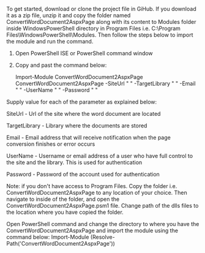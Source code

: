 To get started, download or clone the project file in GiHub. If you download it as a zip file, unzip it and copy the folder named ConvertWordDocument2AspxPage along with its content to Modules folder inside WindowsPowerShell directory in Program Files i.e. C:\Program Files\WindowsPowerShell\Modules.  Then follow the steps below to import the module and run the command.

1. Open PowerShell ISE or PowerShell command window 
2. Copy and past the command below:

   Import-Module ConvertWordDocument2AspxPage 
   ConvertWordDocument2AspxPage -SiteUrl " " -TargetLibrary " " -Email " " -UserName " " -Password " "

Supply value for each of the parameter as explained below:

SiteUrl - Url of the site where the word document are located

TargetLibrary - Library where the documents are stored

Email - Email address that will receive notification when the page conversion finishes or error occurs

UserName - Username or email address of a user who have full control to the site and the library. This is used for authentication

Password - Password of the account used for authentication

Note: if you don't have access to Program Files. Copy the folder i.e. ConvertWordDocument2AspxPage  to any location of your choice. Then navigate to inside of the folder, and open the ConvertWordDocument2AspxPage.psm1 file. Change path of the dlls files to the location where you have copied the folder. 

Open PowerShell command and change the directory to where you have the ConvertWordDocument2AspxPage  and import the module using the command below:
Import-Module (Resolve-Path('ConvertWordDocument2AspxPage'))

